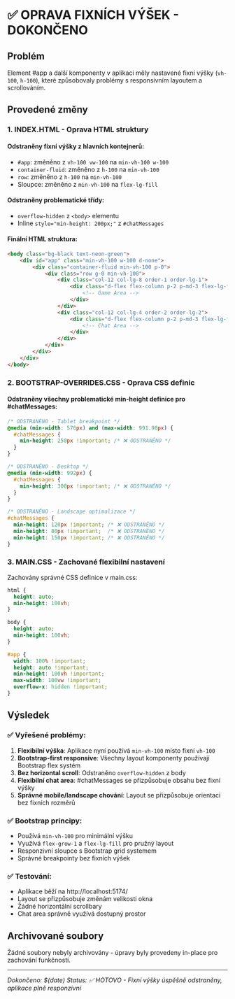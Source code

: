 # ✅ OPRAVA FIXNÍCH VÝŠEK - DOKONČENO

## Problém
Element #app a další komponenty v aplikaci měly nastavené fixní výšky (`vh-100`, `h-100`), které způsobovaly problémy s responsivním layoutem a scrollováním.

## Provedené změny

### 1. INDEX.HTML - Oprava HTML struktury

#### Odstraněny fixní výšky z hlavních kontejnerů:
- `#app`: změněno z `vh-100 vw-100` na `min-vh-100 w-100`
- `container-fluid`: změněno z `h-100` na `min-vh-100`
- `row`: změněno z `h-100` na `min-vh-100`
- Sloupce: změněno z `min-vh-100` na `flex-lg-fill`

#### Odstraněny problematické třídy:
- `overflow-hidden` z `<body>` elementu
- Inline `style="min-height: 200px;"` z `#chatMessages`

#### Finální HTML struktura:
```html
<body class="bg-black text-neon-green">
    <div id="app" class="min-vh-100 w-100 d-none">
        <div class="container-fluid min-vh-100 p-0">
            <div class="row g-0 min-vh-100">
                <div class="col-12 col-lg-8 order-1 order-lg-1">
                    <div class="d-flex flex-column p-2 p-md-3 flex-lg-fill">
                        <!-- Game Area -->
                    </div>
                </div>
                <div class="col-12 col-lg-4 order-2 order-lg-2">
                    <div class="d-flex flex-column p-2 p-md-3 flex-lg-fill">
                        <!-- Chat Area -->
                    </div>
                </div>
            </div>
        </div>
    </div>
</body>
```

### 2. BOOTSTRAP-OVERRIDES.CSS - Oprava CSS definic

#### Odstraněny všechny problematické min-height definice pro #chatMessages:

```css
/* ODSTRANĚNO - Tablet breakpoint */
@media (min-width: 576px) and (max-width: 991.98px) {
  #chatMessages {
    min-height: 250px !important; /* ❌ ODSTRANĚNO */
  }
}

/* ODSTRANĚNO - Desktop */
@media (min-width: 992px) {
  #chatMessages {
    min-height: 300px !important; /* ❌ ODSTRANĚNO */
  }
}

/* ODSTRANĚNO - Landscape optimalizace */
#chatMessages {
  min-height: 120px !important; /* ❌ ODSTRANĚNO */
  min-height: 80px !important;  /* ❌ ODSTRANĚNO */
  min-height: 150px !important; /* ❌ ODSTRANĚNO */
}
```

### 3. MAIN.CSS - Zachované flexibilní nastavení

Zachovány správné CSS definice v main.css:
```css
html {
  height: auto;
  min-height: 100vh;
}

body {
  height: auto;
  min-height: 100vh;
}

#app {
  width: 100% !important;
  height: auto !important;
  min-height: 100vh !important;
  max-width: 100vw !important;
  overflow-x: hidden !important;
}
```

## Výsledek

### ✅ Vyřešené problémy:
1. **Flexibilní výška**: Aplikace nyní používá `min-vh-100` místo fixní `vh-100`
2. **Bootstrap-first responsive**: Všechny layout komponenty používají Bootstrap flex systém
3. **Bez horizontal scroll**: Odstraněno `overflow-hidden` z body
4. **Flexibilní chat area**: #chatMessages se přizpůsobuje obsahu bez fixní výšky
5. **Správné mobile/landscape chování**: Layout se přizpůsobuje orientaci bez fixních rozměrů

### ✅ Bootstrap principy:
- Používá `min-vh-100` pro minimální výšku
- Využívá `flex-grow-1` a `flex-lg-fill` pro pružný layout
- Responzivní sloupce s Bootstrap grid systemem
- Správné breakpointy bez fixních výšek

### ✅ Testování:
- Aplikace běží na http://localhost:5174/
- Layout se přizpůsobuje změnám velikosti okna
- Žádné horizontální scrollbary
- Chat area správně využívá dostupný prostor

## Archivované soubory
Žádné soubory nebyly archivovány - úpravy byly provedeny in-place pro zachování funkčnosti.

---
*Dokončeno: $(date)*
*Status: ✅ HOTOVO - Fixní výšky úspěšně odstraněny, aplikace plně responzivní*
